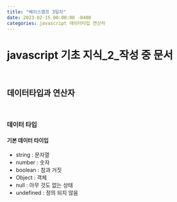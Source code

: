 ```yaml
---
title: "베이스캠프 3일차"
date: 2023-02-15 00:00:00 -0400
categories: javascript 데이터타입 연산자
---
```


# javascript 기초 지식\_2\_작성 중 문서

<br>

## 데이터타입과 연산자

<br>

### 데이터 타입

#### 기본 데이터 타이입

  - string : 문자열
  - number : 숫자
  - boolean : 참과 거짓
  - Object : 객체
  - null : 아무 것도 없는 상태
  - undefined : 정의 되지 않음

